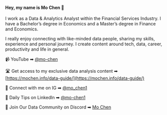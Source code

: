 #### Hey, my name is Mo Chen 👋

I work as a Data & Analytics Analyst within the Financial Services Industry. I have a Bachelor’s degree in Economics and a Master’s degree in Finance and Economics.

I really enjoy connecting with like-minded data people, sharing my skills, experience and personal journey. I create content around tech, data, career, productivity and life in general.

📹 YouTube ➡︎ [@mo-chen](https://www.youtube.com/channel/UCDybamfye5An6p-j1t2YMsg)

🛣️ Get access to my exclusive data analysis content ➡︎ [https://mochen.info/data-guide/](https://mochen.info/data-guide/)

📲 Connect with me on IG ➡︎ [@mo_chen1](https://www.instagram.com/mo_chen1/)

🏢 Daily Tips on LinkedIn ➡︎ [@mo-chen1](https://www.linkedin.com/in/mo-chen1/)

💬 Join Our Data Community on Discord ➡︎ [Mo Chen](https://discord.gg/DSFZ3M3kkZ)



<!--
**mochen862/mochen862** is a ✨ _special_ ✨ repository because its `README.md` (this file) appears on your GitHub profile.

Here are some ideas to get you started:

- 🔭 I’m currently working on ...
- 🌱 I’m currently learning ...
- 👯 I’m looking to collaborate on ...
- 🤔 I’m looking for help with ...
- 💬 Ask me about ...
- 📫 How to reach me: ...
- 😄 Pronouns: ...
- ⚡ Fun fact: ...
-->
